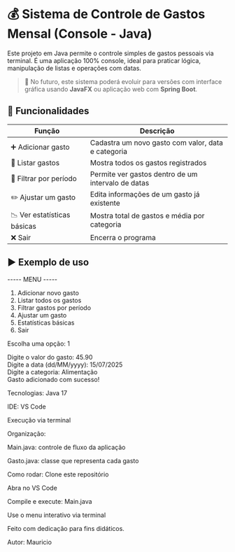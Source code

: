 # 💰 Sistema de Controle de Gastos Mensal (Console - Java)

Este projeto em Java permite o controle simples de gastos pessoais via terminal. É uma aplicação 100% console, ideal para praticar lógica, manipulação de listas e operações com datas.

> 🔄 No futuro, este sistema poderá evoluir para versões com interface gráfica usando **JavaFX** ou aplicação web com **Spring Boot**.

## 🔧 Funcionalidades

| Função                       | Descrição                                                               |
|-----------------------------|--------------------------------------------------------------------------|
| ➕ Adicionar gasto           | Cadastra um novo gasto com valor, data e categoria                     |
| 📄 Listar gastos             | Mostra todos os gastos registrados                                     |
| 🔎 Filtrar por período       | Permite ver gastos dentro de um intervalo de datas                     |
| ✏️ Ajustar um gasto          | Edita informações de um gasto já existente                             |
| 📉 Ver estatísticas básicas  | Mostra total de gastos e média por categoria                           |
| ❌ Sair                      | Encerra o programa                                                     |

## ▶️ Exemplo de uso

----- MENU -----
1. Adicionar novo gasto
2. Listar todos os gastos
3. Filtrar gastos por período
4. Ajustar um gasto
5. Estatísticas básicas
6. Sair
   
Escolha uma opção: 1

Digite o valor do gasto: 45.90  
Digite a data (dd/MM/yyyy): 15/07/2025  
Digite a categoria: Alimentação  
Gasto adicionado com sucesso!

Tecnologias: Java 17

IDE: VS Code

Execução via terminal

Organização:

Main.java: controle de fluxo da aplicação

Gasto.java: classe que representa cada gasto

Como rodar: Clone este repositório

Abra no VS Code

Compile e execute: Main.java

Use o menu interativo via terminal

Feito com dedicação para fins didáticos.

Autor: Mauricio 
